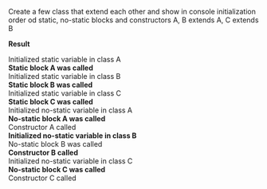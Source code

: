 Create a few class that extend each other and show in console initialization order od static, no-static blocks and constructors
A, B extends A, C extends B

<b>Result</b>    

Initialized static variable in class A  <br />
<b>Static block A was called</b> <br />
Initialized static variable in class B <br />
<b>Static block B was called</b> <br />
Initialized static variable in class C <br />
<b>Static block C was called</b> <br />
Initialized no-static variable in class A <br />
<b>No-static block A was called</b> <br />
Constructor A called <br />
<b>Initialized no-static variable in class B</b> <br />
No-static block B was called <br />
<b>Constructor B called</b> <br />
Initialized no-static variable in class C <br />
<b>No-static block C was called</b> <br />
Constructor C called <br />